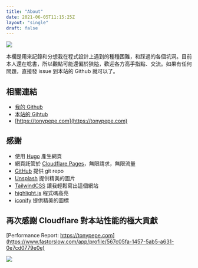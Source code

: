 ```yaml
---
title: "About"
date: 2021-06-05T11:15:25Z
layout: "single"
draft: false
---
```


![ ](https://imagedelivery.net/cdkaXPuFls5qlrh3GM4hfA/cfccf3e2-7fd5-4e6c-adcb-a3cc5064f900/public)

本欄是用來記錄和分想我在程式設計上遇到的種種困難，和踩過的各個坑洞。目前本人還在唸書，所以觀點可能還偏於狹隘，歡迎各方高手指點、交流。如果有任何問題，直接發 issue 到本站的 Github 就可以了。

## 相關連結

* [我的 Github](https://github.com/TonyPepeBear)
* [本站的 Gihtub](https://github.com/TonyPepeBear/HugoBlog)
* [https://tonypepe.com](https://tonypepe.com)

## 感謝

* 使用 [Hugo](https://gohugo.io/) 產生網頁
* 網頁託管於 [Cloudflare Pages](https://pages.cloudflare.com/)，無限請求，無限流量
* [GitHub](https://github.com) 提供 git repo
* [Unsplash](https://unsplash.com/) 提供精美的圖片
* [TailwindCSS](https://tailwindcss.com/) 讓我輕鬆寫出這個網站
* [highlight.js](https://highlightjs.org/) 程式碼高亮
* [iconify](https://iconify.design/) 提供精美的圖標

## 再次感謝 Cloudflare 對本站性能的極大貢獻

[Performance Report: https://tonypepe.com](https://www.fastorslow.com/app/profile/567c05fa-1457-5ab5-a631-0e7cd0779e0e)

![ ](https://imagedelivery.net/cdkaXPuFls5qlrh3GM4hfA/b0372f6a-61f0-4cef-6cc9-9603642db300/large)
